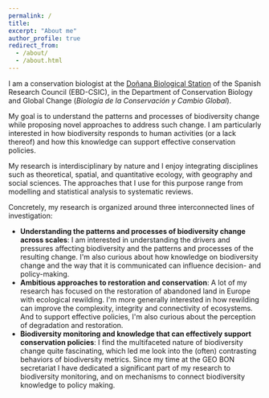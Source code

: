 ```yaml
---
permalink: /
title: 
excerpt: "About me"
author_profile: true
redirect_from: 
  - /about/
  - /about.html
---
```


I am a conservation biologist at the [Doñana Biological Station](https://ebd.csic.es) of the Spanish Research Council (EBD-CSIC), in the Department of Conservation Biology and Global Change (*Biología de la Conservación y Cambio Global*). 

My goal is to understand the patterns and processes of biodiversity change while proposing novel approaches to address such change. I am particularly interested in how biodiversity responds to human activities (or a lack thereof) and how this knowledge can support effective conservation policies. 

My research is interdisciplinary by nature and I enjoy integrating disciplines such as theoretical, spatial, and quantitative ecology, with geography and social sciences. The approaches that I use for this purpose range from modelling and statistical analysis to systematic reviews. 

Concretely, my research is organized around three interconnected lines of investigation:

* <b>Understanding the patterns and processes of biodiversity change across scales</b>: I am interested in understanding the drivers and pressures affecting biodiversity and the patterns and processes of the resulting change. I'm also curious about how knowledge on biodiversity change and the way that it is communicated can influence decision- and policy-making.  
* <b>Ambitious approaches to restoration and conservation</b>: A lot of my research has focused on the restoration of abandoned land in Europe with ecological rewilding. I'm more generally interested in how rewilding can improve the complexity, integrity and connectivity of ecosystems. And to support effective policies, I'm also curious about the perception of degradation and restoration.  
* <b>Biodiversity monitoring and knowledge that can effectively support conservation policies</b>: I find the multifaceted nature of biodiversity change quite fascinating, which led me look into the (often) contrasting behaviors of biodiversity metrics. Since my time at the GEO BON secretariat I have dedicated a significant part of my research to biodiversity monitoring, and on mechanisms to connect biodiversity knowledge to policy making.  
